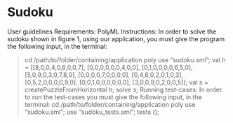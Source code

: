 Sudoku
======

User guidelines
Requirements: PolyML
Instructions: In order to solve the sudoku shown in figure 1, using our application, you must give the program the following input, in the terminal:
> cd /path/to/folder/containing/application
> poly
> use “sudoku.sml”;
> val h = [[8,0,0,4,0,6,0,0,7],
           [0,0,0,0,0,0,4,0,0],
	     [0,1,0,0,0,0,6,5,0],
           [5,0,9,0,3,0,7,8,0],
           [0,0,0,0,7,0,0,0,0],
	     [0,4,8,0,2,0,1,0,3],
           [0,5,2,0,0,0,0,9,0],
           [0,0,1,0,0,0,0,0,0],
           [3,0,0,9,0,2,0,0,5]];
> val s = createPuzzleFromHorizontal h;
> solve s;
Running test-cases: In order to run the test-cases you must give the following input, in the terminal:
> cd /path/to/folder/containing/application
> poly
> use “sudoku.sml”;
> use “sudoku_tests.sml”;
> tests ();
